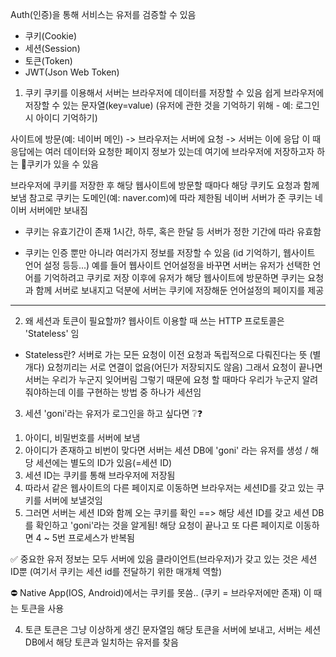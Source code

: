 Auth(인증)을 통해 서비스는 유저를 검증할 수 있음

- 쿠키(Cookie)
- 세션(Session)
- 토큰(Token)
- JWT(Json Web Token)

1. 쿠키
쿠키를 이용해서 서버는 브라우저에 데이터를 저장할 수 있음
쉽게 브라우저에 저장할 수 있는 문자열(key=value)
(유저에 관한 것을 기억하기 위해 - 예: 로그인 시 아이디 기억하기)

사이트에 방문(예: 네이버 메인) -> 브라우저는 서버에 요청 -> 서버는 이에 응답
이 때 응답에는 여러 데이터와 요청한 페이지 정보가 있는데
여기에 브라우저에 저장하고자 하는 🍪쿠키가 있을 수 있음

브라우저에 쿠키를 저장한 후 해당 웹사이트에 방문할 때마다 해당 쿠키도 요청과 함께 보냄
참고로 쿠키는 도메인(예: naver.com)에 따라 제한됨
네이버 서버가 준 쿠키는 네이버 서버에만 보내짐

- 쿠키는 유효기간이 존재
1시간, 하루, 혹은 한달 등 서버가 정한 기간에 따라 유효함

- 쿠키는 인증 뿐만 아니라 여러가지 정보를 저장할 수 있음
(id 기억하기, 웹사이트 언어 설정 등등...)
예를 들어 웹사이트 언어설정을 바꾸면 서버는 유저가 선택한 언어를 기억하려고 쿠키로 저장
이후에 유저가 해당 웹사이트에 방문하면 쿠키는 요청과 함께 서버로 보내지고
덕분에 서버는 쿠키에 저장해둔 언어설정의 페이지를 제공

-------------------------------------------------------------------------------------------------------------

2. 왜 세션과 토큰이 필요할까?
웹사이트 이용할 때 쓰는 HTTP 프로토콜은 'Stateless' 임

- Stateless란?
서버로 가는 모든 요청이 이전 요청과 독립적으로 다뤄진다는 뜻 (별개다)
요청끼리는 서로 연결이 없음(어딘가 저장되지도 않음)
그래서 요청이 끝나면 서버는 우리가 누군지 잊어버림
그렇기 때문에 요청 할 때마다 우리가 누군지 알려줘야하는데
이를 구현하는 방법 중 하나가 세션임


3. 세션
'goni'라는 유저가 로그인을 하고 싶다면 ❔❓
1) 아이디, 비밀번호를 서버에 보냄
2) 아이디가 존재하고 비번이 맞다면 서버는 세션 DB에 'goni' 라는 유저를 생성 /  해당 세션에는 별도의 ID가 있음(=세션 ID)
3) 세션 ID는 쿠키를 통해 브라우저에 저장됨
4) 따라서 같은 웹사이트의 다른 페이지로 이동하면 브라우저는 세션ID를 갖고 있는 쿠키를 서버에 보낼것임
5) 그러면 서버는 세션 ID와 함께 오는 쿠키를 확인 ==> 해당 세션 ID를 갖고 세션 DB를 확인하고 'goni'라는 것을 알게됨!
해당 요청이 끝나고 또 다른 페이지로 이동하면 4 ~ 5번 프로세스가 반복됨

✅ 중요한 유저 정보는 모두 서버에 있음
클라이언트(브라우저)가 갖고 있는 것은 세션 ID뿐
(여기서 쿠키는 세션 id를 전달하기 위한 매개체 역할)

⛔ Native App(IOS, Android)에서는 쿠키를 못씀..  (쿠키 = 브라우저에만 존재)
이 때는 토큰을 사용


4. 토큰
토큰은 그냥 이상하게 생긴 문자열임
해당 토큰을 서버에 보내고, 서버는 세션 DB에서 해당 토큰과 일치하는 유저를 찾음